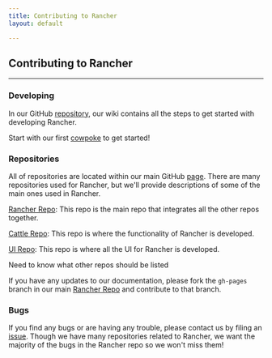 ```yaml
---
title: Contributing to Rancher
layout: default

---
```


## Contributing to Rancher
---

### Developing

In our GitHub [repository](https://github.com/rancherio/rancher), our wiki contains all the steps to get started with developing Rancher.

Start with our first [cowpoke](https://github.com/rancherio/rancher/wiki/Cowpoke-1:-Getting-Started-with-Rancher) to get started!

### Repositories

All of repositories are located within our main GitHub [page](https://github.com/rancherio). There are many repositories used for Rancher, but we'll provide descriptions of some of the main ones used in Rancher.

[Rancher Repo](https://github.com/rancherio/rancher): This repo is the main repo that integrates all the other repos together. 

[Cattle Repo](https://github.com/rancherio/cattle): This repo is where the functionality of Rancher is developed. 

[UI Repo](https://github.com/rancherio/ui): This repo is where all the UI for Rancher is developed. 

<span class="highlight">Need to know what other repos should be listed</span>

If you have any updates to our documentation, please fork the `gh-pages` branch in our main [Rancher Repo](https://github.com/rancherio/rancher) and contribute to that branch. 

### Bugs

If you find any bugs or are having any trouble, please contact us by filing an [issue](https://github.com/rancherio/rancher/issues/new). Though we have many repositories related to Rancher, we want the majority of the bugs in the Rancher repo so we won't miss them!

<br>
<br>